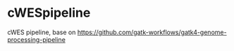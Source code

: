 # cWESpipeline
cWES pipeline, base on https://github.com/gatk-workflows/gatk4-genome-processing-pipeline
